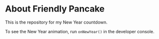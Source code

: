 # About Friendly Pancake

This is the repository for my New Year countdown.

To see the New Year animation, run `onNewYear()` in the developer console.
